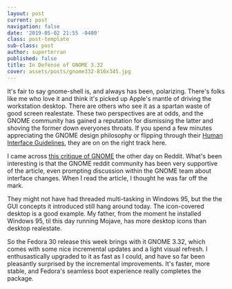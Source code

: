 ```yaml
---
layout: post
current: post
navigation: false
date: '2019-05-02 21:55 -0400'
class: post-template
sub-class: post
author: superterran
published: false
title: In Defense of GNOME 3.32
cover: assets/posts/gnome332-816x345.jpg
---
```

It's fair to say gnome-shell is, and always has been, polarizing. There's folks like me who love it and think it's picked up Apple's mantle of driving the workstation desktop. There are others who see it as a spartan waste of good screen realestate. These two perspectives are at odds, and the GNOME community has gained a reputation for dismissing the latter and shoving the former down everyones throats. If you spend a few minutes appreciating the GNOME design philosophy or flipping through their [Human Interface Guidelines](https://developer.gnome.org/hig/stable/), they are on on the right track here.  

I came across [this critique of GNOME](https://jatan.tech/2019/05/01/gnome-3-32-is-awesome-but-still-has-key-areas-for-improvements/) the other day on Reddit. What's been interesting is that the GNOME reddit community has been very supportive of the article, even prompting discussion within the GNOME team about interface changes. When I read the article, I thought he was far off the mark. 

They might not have had threaded multi-tasking in Windows 95, but the the GUI concepts it introduced still hang around today. The icon-covered desktop is a good example. My father, from the moment he installed Windows 95, til this day running Mojave, has more desktop icons than desktop realestate. 


So the Fedora 30 release this week brings with it GNOME 3.32, which comes with some nice incremental updates and a light visual refresh. I enthusastically upgraded to it as fast as I could, and have so far been pleasantly surprised by the incremental improvements. It's faster, more stable, and Fedora's seamless boot experience really completes the package.  
